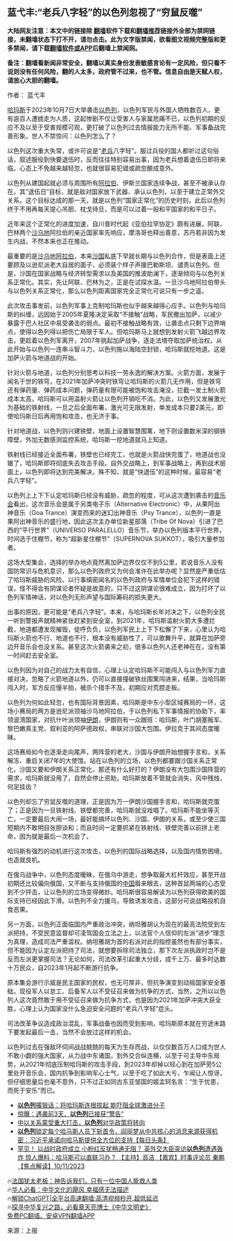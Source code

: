  <!-- 面包屑导航 --> <h2>蓝弋丰:“老兵八字轻”的以色列忽视了“穷鼠反噬”</h2> <p class="notice"><b>大陆网友注意：本文中的链接除 <a href="https://github.com/bannedbook/fanqiang" >翻墙</a>软件下载和<a href="https://github.com/killgcd/justmysocks/blob/master/README.md">翻墙推荐</a>链接外全部为禁网链接，未翻墙状态下打不开，请勿点击。此为文字版禁闻，欲看图文视频完整版和更多禁闻，请下载<a href="https://github.com/bannedbook/fanqiang">翻墙软件或APP</a>后翻墙上禁闻网。</p><p>备注：翻墙看新闻非常安全，翻墙以真实身份发表敏感言论有一定风险，但只看不说则没有任何风险，翻的人太多，政府管不过来，也不管。信息自由是天赋人权，请放心大胆的翻墙。</b></p>  <div class="entry"> <p>作者： 蓝弋丰</p> <p><a href="https://www.bannedbook.org/bnews/tag/%E5%93%88%E7%8E%9B%E6%96%AF/" class="st_tag internal_tag" rel="tag" title="标签 哈玛斯 下的日志">哈玛斯</a>于2023年10月7日大举袭击<a href="https://www.bannedbook.org/bnews/tag/%e4%bb%a5%e8%89%b2%e5%88%97/" class="st_tag internal_tag" rel="tag" title="标签 以色列 下的日志">以色列</a>，以色列军民与外国人牺牲数百人，更有逾百人遭掳走为人质，这起惨剧不仅让受害人与家属悲痛不已，以色列初期的反应不及以至于受害规模可观，更打破了以色列过去情报能力无所不能、军事备战完善形象。世人不禁惊问：以色列怎么了？</p> <p>以色列这次重大失常，或许可说是“<a href="https://www.bannedbook.org/bnews/tag/%e8%80%81%e5%85%b5/" class="st_tag internal_tag" rel="tag" title="标签 老兵 下的日志">老兵</a>八字轻”。服过兵役的国人都听过这句俗话，叙述服役到快要退伍时，反而往往特别容易出事，因为老兵想着退伍日即将来临，心态上不免越来越轻忽，也就很容易犯错或疏忽酿成意外。</p> <p>以色列从建国起就必须与周围所有<a href="https://www.bannedbook.org/bnews/tag/%e9%98%bf%e6%8b%89%e4%bc%af/" class="st_tag internal_tag" rel="tag" title="标签 阿拉伯 下的日志">阿拉伯</a>、伊斯兰国家连续争战，甚至不被承认存在，其“退伍日”目标，就是敌对国家放下武器、承认以色列，以至于建立正常外交关系。这个目标达成的那一天，就是以色列“国家正常化”的历史时刻，此后以色列终于不用再每天提心吊胆、枕戈待旦，而是可以过着一般和平国家的和平日子。</p> <p>近年来这个正常化的进度加速，自川普时代起《亚伯拉罕协定》颇有进展，阿联、巴林两个<a href="https://www.bannedbook.org/bnews/tag/%E6%B2%99%E4%B9%8C%E5%9C%B0/" class="st_tag internal_tag" rel="tag" title="标签 沙乌地 下的日志">沙乌地</a>阿拉伯的亲近国家率先响应，摩洛哥也释出善意，苏丹若非因为发生内战，不然本来也正在推动。</p> <p>最重要的是<a href="https://www.bannedbook.org/bnews/tag/%E6%B2%99%E4%B9%8C%E5%9C%B0%E9%98%BF%E6%8B%89%E4%BC%AF/" class="st_tag internal_tag" rel="tag" title="标签 沙乌地阿拉伯 下的日志">沙乌地阿拉伯</a>，本来<a href="https://www.bannedbook.org/bnews/tag/%e6%b2%99%e5%9b%bd/" class="st_tag internal_tag" rel="tag" title="标签 沙国 下的日志">沙国</a>私底下早就长期与以色列合作，但是表面上还要顾及以逊尼派老大自居的面子，必须装个样子声援巴勒斯坦、谴责以色列。但是，沙国在国家战略与经济转型需求以及美国的推波助澜下，逐渐倾向与以色列关系正常化。其实，先让阿联、巴林为之，正是在试探水温。一旦沙乌地阿拉伯带头与以色列关系正常化，那么以色列距离国家完全正常化可说只有一步之遥。</p> <p>此次攻击事发前，以色列军事上克制哈玛斯也似乎越来越得心应手。以色列与哈玛斯的纠缠，远因始于2005年夏隆决定采取“不接触”战略，军民撤出加萨，以减少暴露于巴人社区中易受袭击的弱点。最初不接触战略有效，让袭击点只剩下边界哨点，使得以色列得以把伤亡局限于军人。但哈玛斯马上就想到发射火箭飞越边界攻击，更趁着以色列军离开，2007年挑起加萨战争，逐走法塔夺取加萨统治权，从此开始与以色列一连串斗智斗力，以色列施以海陆空封锁，哈玛斯就挖地道。这是加萨火箭与地道战的开始。</p> <p>针对火箭与地道，以色列分别思考以科技一劳永逸的解决方案。火箭方面，发展于闻名于世的铁穹，在2021年加萨冲突时铁穹让哈玛斯的火箭几无作用，但是铁穹还有弹药量、弹药成本问题，弹药量有限可能被饱和攻击淹没，拦截一发土制火箭成本太高，哈玛斯可以用滥射火箭让以色列开销吃不消。为此，以色列又发展激光为基础的铁射线，一旦之后全面布署，激光可无限发射，单发成本只要2美元，即使哈玛斯日后再用饱和攻击，也无济于事。</p> <p>针对地道战，以色列则兴建铁壁，地面上设置智慧围篱，地下则设置数米深的钢铁障壁，外加无数感测监控系统，哈玛斯一挖地道就马上知道。</p> <p>铁射线已经接近全面布署，铁壁也已经完工，也就是火箭战快完蛋了，地道战也没辙了，哈玛斯即将彻底失去攻击手段。自外交战略上，到军事战略上，再到战术层面上，以色列即将达到完美解决，殊不知，就是“快退伍”的这种时候，最容易“老兵八字轻”。</p> <p>以色列上上下下认定哈玛斯已经没有威胁，疏忽的程度，可从这次遭到袭击的<a href="https://www.bannedbook.org/bnews/tag/%E9%9F%B3%E4%B9%90%E4%BC%9A/" class="st_tag internal_tag" rel="tag" title="标签 音乐会 下的日志">音乐会</a>看出，这次音乐会是属于另类电子乐（Alternative Electronic）中，从果阿出神音乐（Goa Trance）演变而来的迷幻出神音乐（Psy Trance），以色列一直是果阿出神音乐的盛行地，因此这次主办单位新星部落（Tribe Of Nova）引进了巴西的“平行世界”（UNIVERSO PARALELLO）音乐节，举办以色列版本平行世界，时间选于住棚节，称为“超新星住棚节”（SUPERNOVA SUKKOT），吸引大量参加者。</p> <p>这场大型集会，选择的举办地点竟然离加萨边界仅仅不到5公里，若说音乐人没有国防常识与危机意识，那么以色列政府又为何会准许在此举办呢？显然是严重低估了哈玛斯威胁的风险。以行事缜密闻名的以色列政府与军情单位会犯下这样的错误，怪不得会有阴谋论者怀疑是故意的，只不过这阴谋论很难成立，因为打坏了以色列军情神话，对以色列无形声望与国际筹码的损失更大。</p>  <p>出事的原因，更可能是“老兵八字轻”。本来，与哈玛斯长年对决之下，以色列全民一听到警报声就精神紧张赶紧到安全室，到2021年，哈玛斯滥射火箭大多遭拦截，地道都遭发现摧毁，徒呼负负，以色列军民上上下下松懈了下来，心里认为哈玛斯火箭也不行、地道也不行，根本没有威胁性了，可以歌舞升平，就算在加萨旁边开音乐会也没关系。甚至这次火箭袭来之初，很多以色列人还老神在在，没有第一时间赶去安全室。</p> <p>以色列因为对自己的战力太有自信，心理上认定哈玛斯不可能闯入与以色列军力直接对决，忽略了火箭地道以外，仍可以直接撞破铁丝围篱闯进来，结果，当哈玛斯闯入时，军方反应慢半拍，被杀个措手不及，初期应对荒腔走板。</p> <p>以色列为何如此轻忽，也有国际背景因素，哈玛斯是中东小型区域赛局的一环，这场小赛局的两方是逊尼派领袖沙乌地阿拉伯，于以色列私下军事情报的协助下，率领波湾国家，对抗什叶派领袖<a href="https://www.bannedbook.org/bnews/tag/%e4%bc%8a%e6%9c%97/" class="st_tag internal_tag" rel="tag" title="标签 伊朗 下的日志">伊朗</a>，伊朗则有一众跟班：哈玛斯，叶门胡塞叛军、黎巴嫩真主党、叙利亚的阿萨德政权，串联对沙国大包围。伊拉克于其间态度暧昧。</p> <p>这场赛局如今也逐渐走向尾声，两阵营的老大，沙国与伊朗开始想握手言和，关系解冻、重启关闭7年的大使馆。站在以色列的立场，以色列都要跟沙国关系正常化，沙国又要和伊朗关系正常化，那还有什么好打的？伊朗没有大包围沙国阵营的需求，哈玛斯就没用了，自然会停止资助，哈玛斯放着不管就会消失，风中残烛，何足挂齿？</p> <p>以色列却忘了穷鼠反噬的道理，正是因为万一伊朗沙国握手言和，哈玛斯就完蛋了；正是因为一旦铁射线、铁壁都完善，哈玛斯就没戏唱了。哈玛斯不能坐等灭亡，一定要最后大闹一场，最好能搞坏以色列、沙国、伊朗的关系，或至少使三国短期内不敢明目张胆谈和；而且时间一定要抓紧在铁射线、铁壁完善以前拼上老命，因为就是最后一次机会了。</p> <p>哈玛斯有强烈的动机进行这次攻击，以色列的国际战略选择，以及国内情势困境，也造就良机。</p>  <p>在俄乌战争中，以色列态度暧昧，在俄乌中游走，想争取最大杠杆效应，甚至开战初期还比较偏向俄国，又不断与支持俄国的<span class='wp_keywordlink_affiliate'><a href="https://www.bannedbook.org/" title="中国" target="_blank">中国</a></span>眉来眼去，这种首鼠两端的心态受到不少抨击，让以色列的立场变得微妙。哈玛斯很容易解读为以色列获得欧美的国际支持已经因此下滑。以色列不全力援乌，导致诱发攻击，这部分可说战略投机自食恶果。</p> <p>另一方面，以色列正面临国内严重政治冲突，纳坦雅胡认为现在的最高法院受到左派把持，不受民意监督却可凌驾国会立法之上，以法官个人信仰的左派“进步”理念为真理，造成司法严重滥权。纳坦雅胡为首的右派对此的指控虽然也有部分事实，但不能因为认定左派把持了司法，就想要拆除司法独立，那下次左派执政时岂不是反而左派更掌握司法？无论如何，司法改革引起重大分歧，成千上万、最多时达数十万民众，自2023年1月起不断游行抗争。</p> <p>原本集会游行示威是民主国家的民权，也无可厚非，但抗争演变到动摇国家安全基础，现役军人以怠工、后备军人以不受征召来做为抗争的方式，当然，之所以以色列人这次竟然敢于用不受征召来做为抗争方式，也是因为2021年加萨冲突大获全胜，心理上认为国家没什么急迫安全问题的“老兵八字轻”症头。</p> <p>司法改革争议造成政治混乱，军事战备也因而受到影响，哈玛斯原本就在穷途末路下要发起最后一击，当然不会放过这样的机会。</p> <p>以色列过去在强敌环伺间战战兢兢的每天为生存而战，以仅仅数百万人口成为世人不敢小觑的强大国家，从力战中东诸国，到外交合纵连横，以至于可主导中东局势，从2021年彻底压制哈玛斯的攻击手段，到2023年却掉以轻心到在加萨旁5公里处开音乐会，国内抗争到影响军心士气，以至于吃了如此大亏，乍闻让人惊讶，但仔细思量后也毫不意外，只不过正如同古东亚邹国的姬孟轲名言：“生于忧患，而死于安乐”而已。</p> <!--<div id="taboola-mid-1"></div>--><ul class='op-related-articles' title='相关阅读'> <li><a href='https://www.bannedbook.org/bnews/worldnews/20231012/1945875.html' target='_blank'><b>以色列</b>撂狠话：将哈玛斯连根拔起 能吓阻全球激进分子</a></li> <li><a href='https://www.bannedbook.org/bnews/worldnews/20231012/1945874.html' target='_blank'>惊曝：遇袭前3天，<b>以色列</b>已接获“警告”</a></li> <li><a href='https://www.bannedbook.org/bnews/cbnews/20231012/1945872.html' target='_blank'>中以关系蒙受重大打击，<b>以色列</b>对华政策将转向</a></li> <li><a href='https://www.bannedbook.org/bnews/bannedvideo/20231012/1945869.html' target='_blank'><b>以色列</b>锁定每个哈马斯人员下斩首令，阎丽梦从中共核心的消息来源获得机密：习近平承诺向哈马斯提供全方位的支持【每日头条】</a></li> <li><a href='https://www.bannedbook.org/bnews/bannedvideo/20231012/1945868.html' target='_blank'>罕见！ 以战时政府成立  小粉红反犹畅通无阻？ 英外交大臣突访<b>以色列</b>遭遇轰炸 惊人爆料：哈马斯可以直联习办？ 【主持】高洁 【嘉宾】时事评论员 秦鹏【焦点解读】10/11/2023</a></li> </ul> <p class="texttj"> 🔥<a href="https://www.bannedbook.org/bnews/ssgc/20230219/1850782.html" target="_blank">法国犹太老板：神告诉我们，只有一位中国人能救人类</a><br/> 🔥<a href="https://www.bannedbook.org/bnews/comments/20220220/1694796.html" target="_blank">华人必看：中华文化的飓风 幸福感无法描述</a><br/> 🔥<a href="https://github.com/bannedbook/fanqiang/wiki/V2ray%E6%9C%BA%E5%9C%BA" target="_blank">解锁ChatGPT|全平台高速翻墙:高清视频秒开,超低延迟</a><br/> 🔥<a href="https://www.bannedbook.org/bnews/comments/20220808/1768773.html" target="_blank">探寻中华复兴之路，必看章天亮博士《中华文明史》</a><br/> <a href="https://github.com/bannedbook/fanqiang/wiki/%E7%A6%81%E9%97%BB%E7%BD%91%E5%AE%89%E5%8D%93%E7%BF%BB%E5%A2%99%E6%96%B0%E9%97%BBAPP" target="_blank">免费PC翻墙、安卓VPN翻墙APP</a><br/> </p> <p class="src-info">来源：上报 </p><a name='sharetosocial'></a> <div style="margin-bottom:5px;padding-bottom:5px;clear:both"> <div id="archive-pix-1" class="banner-ads"> <!-- AuctionX Display platform tag START --> <div id="27602x728x90x621x_ADSLOT1" clicktrack="%%CLICK_URL_ESC%%"></div>  <!-- AuctionX Display platform tag END --> </div> <div id="archive-pix-2" class="banner-ads"> <!-- AuctionX Display platform tag START --> <div id="27556x300x250x621x_ADSLOT1" clicktrack="%%CLICK_URL_ESC%%" style="margin:0 auto;text-align:center"></div>  <!-- AuctionX Display platform tag END --> </div> </div>  <div id="archive-pix-1" class="banner-ads"> <!-- AuctionX Display platform tag START --> <div id="27603x728x90x621x_ADSLOT1" clicktrack="%%CLICK_URL_ESC%%"></div>  <!-- AuctionX Display platform tag END --> </div> </div><!--END ENTRY--> 